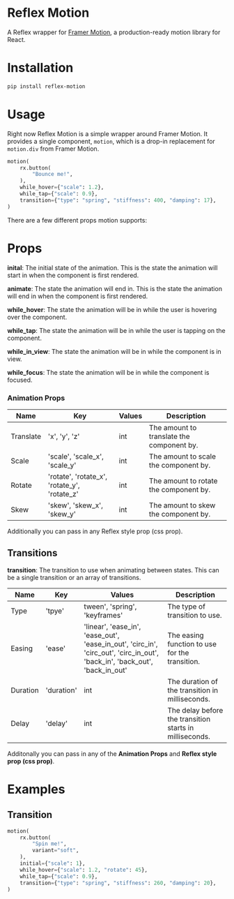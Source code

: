 # Reflex Motion

A Reflex wrapper for [Framer Motion](https://www.framer.com/motion/), a production-ready motion library for React.

# Installation

```bash
pip install reflex-motion
```

# Usage

Right now Reflex Motion is a simple wrapper around Framer Motion. It provides a single component, `motion`, which is a drop-in replacement for `motion.div` from Framer Motion.

```python
motion(
    rx.button(
        "Bounce me!",
    ),
    while_hover={"scale": 1.2},
    while_tap={"scale": 0.9},
    transition={"type": "spring", "stiffness": 400, "damping": 17},
)
```

There are a few different props motion supports:

# Props

**inital**: The initial state of the animation. This is the state the animation will start in when the component is first rendered.

**animate**: The state the animation will end in. This is the state the animation will end in when the component is first rendered.

**while_hover**: The state the animation will be in while the user is hovering over the component.

**while_tap**: The state the animation will be in while the user is tapping on the component.

**while_in_view**: The state the animation will be in while the component is in view.

**while_focus**: The state the animation will be in while the component is focused.

### Animation Props

| Name      | Key | Values | Description |
| ----------- | ----------- | ----------- | ----------- |
| Translate     | 'x', 'y', 'z' | int | The amount to translate the component by. |
| Scale   | 'scale', 'scale_x', 'scale_y' | int | The amount to scale the component by. |
| Rotate   | 'rotate', 'rotate_x', 'rotate_y', 'rotate_z' | int | The amount to rotate the component by. |
| Skew   | 'skew', 'skew_x', 'skew_y' | int | The amount to skew the component by. |


Additionally you can pass in any Reflex style prop (css prop).

## Transitions

**transition**: The transition to use when animating between states. This can be a single transition or an array of transitions.

| Name      | Key | Values | Description |
| ----------- | ----------- | ----------- | ----------- |
| Type    |  'tpye' | tween', 'spring', 'keyframes' | The type of transition to use. |
| Easing | 'ease' | 'linear', 'ease_in', 'ease_out', 'ease_in_out', 'circ_in', 'circ_out', 'circ_in_out', 'back_in', 'back_out', 'back_in_out' | The easing function to use for the transition. |
| Duration   |  'duration' | int | The duration of the transition in milliseconds. |
| Delay   | 'delay' | int | The delay before the transition starts in milliseconds. |

Additonally you can pass in any of the  **Animation Props** and **Reflex style prop (css prop)**.

# Examples

## Transition

```python 
motion( 
    rx.button(
        "Spin me!",
        variant="soft",
    ),
    initial={"scale": 1},
    while_hover={"scale": 1.2, "rotate": 45},
    while_tap={"scale": 0.9},
    transition={"type": "spring", "stiffness": 260, "damping": 20},
)
```

